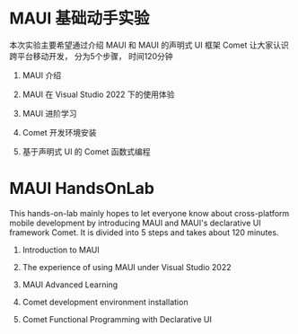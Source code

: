 # **MAUI 基础动手实验**

本次实验主要希望通过介绍 MAUI 和 MAUI 的声明式 UI 框架 Comet 让大家认识跨平台移动开发， 分为5个步骤， 时间120分钟

1.  MAUI 介绍

2.  MAUI 在 Visual Studio 2022 下的使用体验

3.  MAUI 进阶学习

4.  Comet 开发环境安装

5.  基于声明式 UI 的 Comet 函数式编程 


# **MAUI HandsOnLab**


This hands-on-lab mainly hopes to let everyone know about cross-platform mobile development by introducing MAUI and MAUI's declarative UI framework Comet. It is divided into 5 steps and takes about 120 minutes.

1. Introduction to MAUI

2. The experience of using MAUI under Visual Studio 2022

3. MAUI Advanced Learning

4. Comet development environment installation

5. Comet Functional Programming with Declarative UI